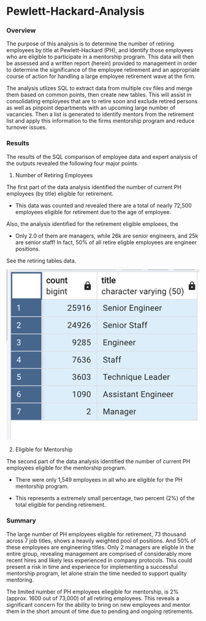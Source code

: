 # Pewlett-Hackard-Analysis

### Overview
The purpose of this analysis is to determine the number of retiring employees by title at Pewlett-Hackard (PH), and identify those employees who are eligible to participate in a mentorship program. This data will then be assessed and a written report (herein) provided to management in order to  determine the significance of the employee retirement and an appropriate course of action for handling a large employee retirement wave at the firm. 

The analysis utlizes SQL to extract data from multiple csv files and merge them based on common points, then create new tables. This will assist in consolidating employees that are to retire soon and exclude retired persons as well as pinpoint departments with an upcoming large number of vacancies. Then a list is generated to identify mentors from the retirement list and apply this information to the firms mentorship program and reduce turnover issues.

### Results
The results of the SQL comparison of employee data and  expert analysis of the outputs revealed the following four major points.


1. Number of Retiring Employees

The first part of the data analysis identified the number of current PH employees (by title) eligible for retirement.  

- This data was counted and revealed there are a total of nearly 72,500 employees eligible for retirement due to the age of employee. 

Also, the analysis identified for the retirement eligible emploees, the

- Only 2.0 of them are managers, while 26k are senior engineers, and 25k are senior staff!  In fact, 50% of all retire eligble employees are engineer positions.  

See the retiring tables data.

![Table_1](Data/unique_titles.png)


2. Eligible for Mentorship

The second part of the data analysis identified the number of current PH employees eligible for the mentorship program.  

- There were only 1,549 employees in all who are eligible for the PH mentorship program.  

- This represents a extremely small percentage, two percent (2%) of the total eligible for pending retirement.

### Summary
The large number of PH employees eligible for retirement,  73 thousand across 7 job titles, shows a heavily weighted  pool of positions.  And 50% of these employees are engineering titles.  Only 2 managers are eligble in the entire group, revealing management are comprised of considerably more recent hires and likely less experienced in company protocols. This could present a risk in time and experience for implementing a successful mentorship program, let alone strain the time needed to support quality mentoring.

The limited number of PH employees eliegible for mentorship, is 2% (approx. 1600 out of 73,000) of all retiring employees.  This reveals a significant concern for the ability to bring on new employees and mentor them in the short amount of time due to pending and ongoing retirements.